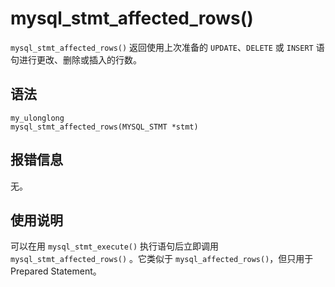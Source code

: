 mysql_stmt_affected_rows() 
===============================================

`mysql_stmt_affected_rows()` 返回使用上次准备的 `UPDATE`、`DELETE` 或 `INSERT` 语句进行更改、删除或插入的行数。

语法 
-----------------------

```unknow
my_ulonglong
mysql_stmt_affected_rows(MYSQL_STMT *stmt)
```



报错信息 
-------------------------

无。

使用说明 
-------------------------

可以在用 `mysql_stmt_execute()` 执行语句后立即调用 `mysql_stmt_affected_rows()` 。它类似于 `mysql_affected_rows()`，但只用于 Prepared Statement。
